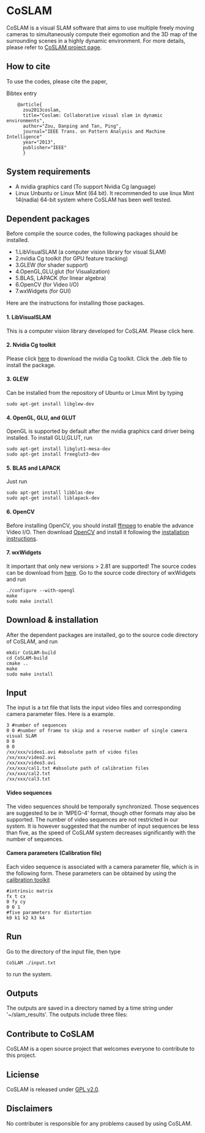 CoSLAM
======

CoSLAM is a visual SLAM software that aims to use multiple freely moving cameras to simultaneously compute their egomotion and the 3D map of the surrounding scenes in a highly dynamic environment.
For more details, please refer to [CoSLAM project page](http://www.ece.nus.edu.sg/stfpage/eletp/Projects/SLAM/).


How to cite
-----------
To use the codes, please cite the paper,

Bibtex entry

        @article{
          zou2013coslam,
          title="Coslam: Collaborative visual slam in dynamic environments", 
          author="Zou, Danping and Tan, Ping", 
          journal="IEEE Trans. on Pattern Analysis and Machine Intelligence" 
          year="2013", 
          publisher="IEEE"
          }
          

          
System requirements
-----------

* A nvidia graphics card (To support Nvidia Cg language)
* Linux Unbuntu or Linux Mint (64 bit). It recommended to use linux Mint 14(nadia) 64-bit system where CoSLAM has been well tested. 


Dependent packages
-----------
Before compile the source codes, the following packages should be installed.

* 1.LibVisualSLAM (a computer vision library for visual SLAM) 
* 2.nvidia Cg toolkit (for GPU feature tracking) 
* 3.GLEW (for shader support) 
* 4.OpenGL,GLU,glut (for Visualization) 
* 5.BLAS, LAPACK (for linear algebra)
* 6.OpenCV (for Video I/O) 
* 7.wxWidgets (for GUI) 

Here are the instructions for installing those packages.

#### 1. LibVisualSLAM
This is a computer vision library developed for CoSLAM. Please click here.

#### 2. Nvidia Cg toolkit
Please click [here](https://developer.nvidia.com/cg-toolkit-download) to download the nvidia Cg toolkit. Click the .deb file to install the package.

#### 3. GLEW
Can be installed from the repository of Ubuntu or Linux Mint by typing 

    sudo apt-get install libglew-dev
    
#### 4. OpenGL, GLU, and GLUT
OpenGL is supported by default after the nvidia graphics card driver being installed. To install GLU,GLUT, run 

    sudo apt-get install libglut1-mesa-dev
    sudo apt-get install freeglut3-dev
    
#### 5. BLAS and LAPACK
Just run

    sudo apt-get install libblas-dev
    sudo apt-get install liblapack-dev
      
#### 6. OpenCV
Before installing OpenCV, you should install [ffmpeg](https://trac.ffmpeg.org/wiki/UbuntuCompilationGuide) to enable the advance Video I/O. Then download [OpenCV](http://opencv.org/downloads.html) and install it following the [installation instructions](http://docs.opencv.org/doc/tutorials/introduction/linux_install/linux_install.html#linux-installation). 

#### 7. wxWidgets
It important that only new versions > 2.81 are supported! The source codes can be download from [here](http://www.wxwidgets.org/downloads/). Go to the source code directory of wxWidgets and run

    ./configure --with-opengl
    make
    sudo make install
      
Download & installation
-----------
After the dependent packages are installed, go to the source code directory of CoSLAM, and run

    mkdir CoSLAM-build
    cd CoSLAM-build
    cmake ..
    make
    sudo make install
    
    
Input
-----------
The input is a txt file that lists the input video files and corresponding camera parameter files. Here is a example.

    3 #number of sequences
    0 0 #number of frame to skip and a reserve number of single camera visual SLAM
    0 0
    0 0
    /xx/xxx/video1.avi #absolute path of video files
    /xx/xxx/video2.avi
    /xx/xxx/video3.avi
    /xx/xxx/cal1.txt #absolute path of calibration files
    /xx/xxx/cal2.txt
    /xx/xxx/cal3.txt

#### Video sequences
The video sequences should be temporally synchronized. Those sequences are suggested to be in 'MPEG-4' format, though other formats may also be supported. The number of video sequences are not restricted in our system. It is however suggested that the number of input sequences be less than five, as the speed of CoSLAM system decreases significantly with the number of sequences. 

#### Camera parameters (Calibration file)
Each video sequence is associated with a camera parameter file, which is in the following form. These parameters can be obtained by using the [calibration toolkit](http://www.vision.caltech.edu/bouguetj/calib_doc/)

    #intrinsic matrix 
    fx t cx
    0 fy cy
    0 0 1 
    #five parameters for distortion
    k0 k1 k2 k3 k4
    
Run
-----------
Go to the directory of the input file, then type

    CoSLAM ./input.txt

to run the system.

Outputs
-----------
The outputs are saved in a directory named by a time string under '~/slam_results'. The outputs include three files:

Contribute to CoSLAM
-----------
CoSLAM is a open source project that welcomes everyone to contribute to this project. 

Liciense
-----------
CoSLAM is released under [GPL v2.0](http://www.gnu.org/licenses/gpl-2.0.html).

Disclaimers
-----------
No contributer is responsible for any problems caused by using CoSLAM.

